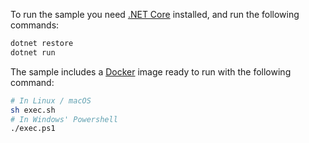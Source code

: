 To run the sample you need <a href="https://www.microsoft.com/net/download" target="_blank" rel="noreferrer">.NET Core</a> installed, and run the following commands:

```bash
dotnet restore
dotnet run
```

The sample includes a <a href="https://www.docker.com" target="_blank" rel="noreferrer">Docker</a> image ready to run with the following command:

```bash
# In Linux / macOS
sh exec.sh
# In Windows' Powershell
./exec.ps1
```